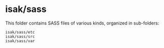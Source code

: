 # isak/sass

This folder contains SASS files of various kinds, organized in sub-folders:

    isak/sass/etc
    isak/sass/src
    isak/sass/var
